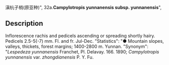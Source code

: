 滇杭子梢(原亚种)",
32a.**Campylotropis yunnanensis subsp. yunnanensis**",

## Description
Inflorescence rachis and pedicels ascending or spreading shortly hairy. Pedicels 2.5-5(-7) mm. Fl. and fr. Jul-Dec.
  "Statistics": "● Mountain slopes, valleys, thickets, forest margins; 1400-2800 m. Yunnan.
  "Synonym": "*Lespedeza yunnanensis* Franchet, Pl. Delavay. 166. 1890; *Campylotropis yunnanensis* var. *zhongdianensis* P. Y. Fu.
